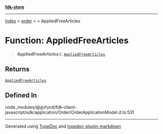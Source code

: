 [**fdk-store**](../../../README.md)
***

[Index](../../../API.md) > [order](../../README.md) > [<internal>](../README.md) > AppliedFreeArticles

# Function: AppliedFreeArticles

> **AppliedFreeArticles**(): [`AppliedFreeArticles`](../type-aliases/type-alias.AppliedFreeArticles.md)

## Returns

[`AppliedFreeArticles`](../type-aliases/type-alias.AppliedFreeArticles.md)

## Defined In

node\_modules/@gofynd/fdk-client-javascript/sdk/application/Order/OrderApplicationModel.d.ts:531

***
Generated using [TypeDoc](https://typedoc.org/) and [typedoc-plugin-markdown](https://www.npmjs.com/package/typedoc-plugin-markdown)
